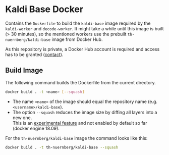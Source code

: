 # Kaldi Base Docker

Contains the `Dockerfile` to build the `kaldi-base` image required by the `kaldi-worker` and `decode-worker`. It might take a while until this image is built (> 30 minutes), so the mentioned workers use the prebuilt `th-nuernberg/kaldi-base` image from Docker Hub.

As this repository is private, a Docker Hub account is required and access has to be granted ([contact](mailto:***REMOVED***)).


## Build Image

The following command builds the Dockerfile from the current directory.
```bash
docker build . -t <name> [--squash]
```
 - The name `<name>` of the image should equal the repository name (e.g. `<username>/kaldi-base`).
 - The option `--squash` reduces the image size by diffing all layers into a new one.  
 This is an [experimental feature](https://github.com/docker/docker-ce/blob/master/components/cli/experimental/README.md) and not enabled by default so far (docker engine 18.09).

For the `th-nuernberg/kaldi-base` image the command looks like this:
```bash
docker build . -t th-nuernberg/kaldi-base --squash
```
